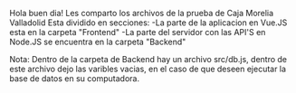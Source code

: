 Hola buen dia!
Les comparto los archivos de la prueba de Caja Morelia Valladolid
Esta dividido en secciones: 
	-La parte de la aplicacion en Vue.JS esta en la carpeta "Frontend"
	-La parte del servidor con las API'S en Node.JS se encuentra en la carpeta "Backend"

Nota: Dentro de la carpeta de Backend hay un archivo src/db.js, dentro de este archivo dejo las varibles vacias, en el caso de que deseen ejecutar la base de datos en su computadora.
